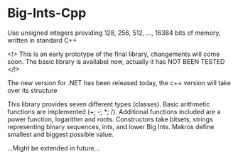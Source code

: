 # Big-Ints-Cpp
Use unsigned integers providing 128, 256, 512, ..., 16384 bits of memory, written in standard C++

<!>
This is an early prototype of the final library, changements will come soon.
The basic library is availabel now, actually it has NOT BEEN TESTED
</!>

The new version for .NET has been released today, the c++ version will take over its structure

This library provides seven different types (classes).
Basic arithmetic functions are implemented (+; -; *; /).
Additional functions included are a power function, logarithm and roots.
Constructors take bitsets, strings representing binary sequences, ints, and lower Big Ints.
Makros define smallest and biggest possible value.

...Might be extended in future...
